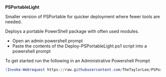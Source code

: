**PSPortableLight**

Smaller version of PSPortable for quicker deployment where fewer tools are needed.

Deploys a portable PowerShell package with often used modules.

* Open an admin powershell prompt
* Paste the contents of the Deploy-PSPortableLight.ps1 script into a powershell prompt


To get started run the following in an Administrative Powershell Prompt

```Powershell
(Invoke-Webrequest https://raw.githubusercontent.com/TheTaylorLee/PSPortableLight/main/Deploy-PSPortableLight.ps1).content | Invoke-Expression
```